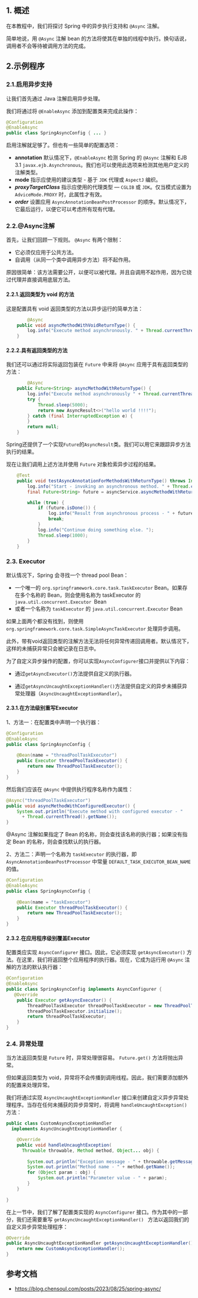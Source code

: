 

## **1. 概述**

在本教程中，我们将探讨 Spring 中的异步执行支持和 `@Async` 注解。

简单地说，用 `@Async` 注解 bean 的方法将使其在单独的线程中执行。换句话说，调用者不会等待被调用方法的完成。



## 2.示例程序

### 2.1.启用异步支持

让我们首先通过 Java 注解启用异步处理。


我们将通过将 `@EnableAsync` 添加到配置类来完成此操作：

```java
@Configuration
@EnableAsync
public class SpringAsyncConfig { ... }
```


启用注解就足够了。但也有一些简单的配置选项：

- **annotation** 默认情况下，`@EnableAsync` 检测 Spring 的 `@Async` 注解和 EJB 3.1 `javax.ejb.Asynchronous`。我们也可以使用此选项来检测其他用户定义的注解类型。
- **mode** 指示应使用的建议类型 - 基于 `JDK` 代理或 `AspectJ` 编织。
- ***proxyTargetClass*** 指示应使用的代理类型 — `CGLIB` 或 `JDK`。仅当模式设置为 `AdviceMode.PROXY` 时，此属性才有效。
- ***order*** 设置应用 `AsyncAnnotationBeanPostProcessor` 的顺序。默认情况下，它最后运行，以便它可以考虑所有现有代理。

### 2.2.@Async注解


首先，让我们回顾一下规则。 `@Async` 有两个限制：

- 它必须仅应用于公共方法。
- 自调用（从同一个类中调用异步方法）将不起作用。


原因很简单：该方法需要公开，以便可以被代理。并且自调用不起作用，因为它绕过代理并直接调用底层方法。

#### 2.2.1.返回类型为 void 的方法


这是配置具有 void 返回类型的方法以异步运行的简单方法：

```java
		@Async
    public void asyncMethodWithVoidReturnType() {
        log.info("Execute method asynchronously. " + Thread.currentThread().getName());
    }
```

#### 2.2.2.具有返回类型的方法


我们还可以通过将实际返回包装在 `Future` 中来将 `@Async` 应用于具有返回类型的方法：

```java
		@Async
    public Future<String> asyncMethodWithReturnType() {
        log.info("Execute method asynchronously " + Thread.currentThread().getName());
        try {
            Thread.sleep(5000);
            return new AsyncResult<>("hello world !!!!");
        } catch (final InterruptedException e) {
        }
        return null;
    }
```


Spring还提供了一个实现`Future`的`AsyncResult`类。我们可以用它来跟踪异步方法执行的结果。


现在让我们调用上述方法并使用 `Future` 对象检索异步过程的结果。

```java
	@Test
	public void testAsyncAnnotationForMethodsWithReturnType() throws InterruptedException, ExecutionException {
		log.info("Start - invoking an asynchronous method. " + Thread.currentThread().getName());
		final Future<String> future = asyncService.asyncMethodWithReturnType();

		while (true) {
			if (future.isDone()) {
				log.info("Result from asynchronous process - " + future.get());
				break;
			}
			log.info("Continue doing something else. ");
			Thread.sleep(1000);
		}
	}
```

### 2.3. Executor

默认情况下，Spring 会寻找一个 thread pool Bean：

- 一个唯一的 `org.springframework.core.task.TaskExecutor` Bean。如果存在多个名称的 Bean，则会使用名称为 taskExecutor 的 `java.util.concurrent.Executor `Bean 
- 或者一个名称为 `taskExecutor` 的 `java.util.concurrent.Executor` Bean

如果上面两个都没有找到，则使用 `org.springframework.core.task.SimpleAsyncTaskExecutor` 处理异步调用。

此外，带有void返回类型的注解方法无法将任何异常传递回调用者。默认情况下，这样的未捕获异常只会被记录在日志中。

为了自定义异步操作的配置，你可以实现`AsyncConfigurer`接口并提供以下内容：

- 通过`getAsyncExecutor()`方法提供自定义的执行器。

- 通过`getAsyncUncaughtExceptionHandler()`方法提供自定义的异步未捕获异常处理器（`AsyncUncaughtExceptionHandler`）。



#### 2.3.1.在方法级别重写Executor

1、方法一：在配置类中声明一个执行器：

```java
@Configuration
@EnableAsync
public class SpringAsyncConfig {
    
    @Bean(name = "threadPoolTaskExecutor")
    public Executor threadPoolTaskExecutor() {
        return new ThreadPoolTaskExecutor();
    }
}
```


然后我们应该在 `@Async` 中提供执行程序名称作为属性：

```java
@Async("threadPoolTaskExecutor")
public void asyncMethodWithConfiguredExecutor() {
    System.out.println("Execute method with configured executor - "
      + Thread.currentThread().getName());
}
```

@Async 注解如果指定了 Bean 的名称，则会查找该名称的执行器；如果没有指定 Bean 的名称，则会查找默认的执行器。



2、方法二：声明一个名称为 `taskExecutor` 的执行器，即 `AsyncAnnotationBeanPostProcessor` 中常量 `DEFAULT_TASK_EXECUTOR_BEAN_NAME` 的值。

```java
@Configuration
@EnableAsync
public class SpringAsyncConfig {
    
    @Bean(name = "taskExecutor")
    public Executor threadPoolTaskExecutor() {
        return new ThreadPoolTaskExecutor();
    }
}
```



#### 2.3.2.在应用程序级别覆盖Executor


配置类应实现 `AsyncConfigurer` 接口。因此，它必须实现 `getAsyncExecutor()` 方法。在这里，我们将返回整个应用程序的执行器。现在，它成为运行用 `@Async` 注解的方法的默认执行器：

```java
@Configuration
@EnableAsync
public class SpringAsyncConfig implements AsyncConfigurer {
   @Override
    public Executor getAsyncExecutor() {
        ThreadPoolTaskExecutor threadPoolTaskExecutor = new ThreadPoolTaskExecutor();
        threadPoolTaskExecutor.initialize();
        return threadPoolTaskExecutor;
    }
}
```

### 2.4. 异常处理


当方法返回类型是 `Future` 时，异常处理很容易。 `Future.get()` 方法将抛出异常。


但如果返回类型为 void，异常将不会传播到调用线程。因此，我们需要添加额外的配置来处理异常。


我们将通过实现 `AsyncUncaughtExceptionHandler` 接口来创建自定义异步异常处理程序。当存在任何未捕获的异步异常时，将调用 `handleUncaughtException()` 方法：

```java
public class CustomAsyncExceptionHandler
  implements AsyncUncaughtExceptionHandler {

    @Override
    public void handleUncaughtException(
      Throwable throwable, Method method, Object... obj) {
 
        System.out.println("Exception message - " + throwable.getMessage());
        System.out.println("Method name - " + method.getName());
        for (Object param : obj) {
            System.out.println("Parameter value - " + param);
        }
    }
    
}
```


在上一节中，我们了解了配置类实现的 `AsyncConfigurer` 接口。作为其中的一部分，我们还需要重写 `getAsyncUncaughtExceptionHandler() ` 方法以返回我们的自定义异步异常处理程序：

```java
@Override
public AsyncUncaughtExceptionHandler getAsyncUncaughtExceptionHandler() {
    return new CustomAsyncExceptionHandler();
}
```



## 参考文档

- https://blog.chensoul.com/posts/2023/08/25/spring-async/